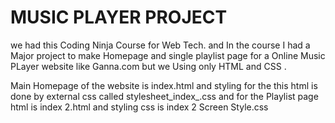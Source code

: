 # MUSIC PLAYER PROJECT
 we had this Coding Ninja Course for Web Tech. and In the course I had a Major project to make Homepage and single playlist page for a Online Music PLayer website like Ganna.com but we Using only HTML and CSS .


Main Homepage of the website is index.html and styling for the this html is done by external css called stylesheet_index_.css and for the Playlist page html is index 2.html and styling css is index 2 Screen Style.css 
